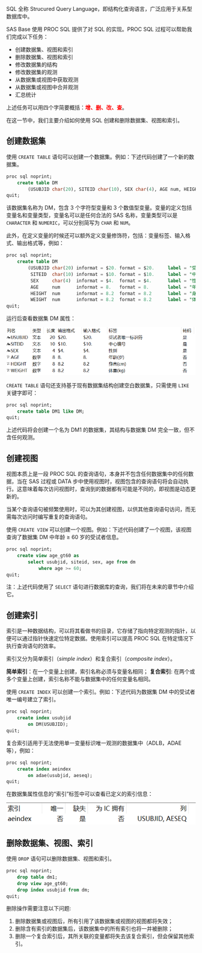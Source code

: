 SQL 全称 Strucured Query Language，即结构化查询语言，广泛应用于关系型数据库中。

SAS Base 使用 PROC SQL 提供了对 SQL 的实现。PROC SQL 过程可以帮助我们完成以下任务：

- 创建数据集、视图和索引
- 删除数据集、视图和索引
- 修改数据集的结构
- 修改数据集的观测
- 从数据集或视图中获取观测
- 从数据集或视图中合并观测
- 汇总统计

上述任务可以用四个字简要概括：<font color=red><b>增、删、改、查</b></font>。

在这一节中，我们主要介绍如何使用 SQL 创建和删除数据集、视图和索引。

## 创建数据集

使用 `CREATE TABLE` 语句可以创建一个数据集。例如：下述代码创建了一个新的数据集。

```sql
proc sql noprint;
    create table DM
        (USUBJID char(20), SITEID char(10), SEX char(4), AGE num, HEIGHT num, WEIGHT num);
quit;
```

该数据集名称为 DM，包含 3 个字符型变量和 3 个数值型变量。变量的定义包括变量名和变量类型，变量名可以是任何合法的 SAS 名称，变量类型可以是 `CHARACTER` 和 `NUMERIC`，可以分别简写为 `CHAR` 和 `NUM`。

此外，在定义变量的时候还可以额外定义变量修饰符，包括：变量标签、输入格式、输出格式等，例如：

```sql
proc sql noprint;
    create table DM
        (USUBJID char(20) informat = $20. format = $20.     label = "受试者唯一标识符",
         SITEID  char(10) informat = $10. format = $10.     label = "中心编号",
         SEX     char(4)  informat = $4.  format = $4.      label = "性别",
         AGE     num      informat = 8.   format = 8.       label = "年龄(岁)",
         HEIGHT  num      informat = 8.2  format = 8.2      label = "身高(cm)",
         WEIGHT  num      informat = 8.2  format = 8.2      label = "体重(kg)");
quit;
```

运行后查看数据集 DM 属性：

![img](./img/PROC%20SQL%20001/create-table-output.png)

`CREATE TABLE` 语句还支持基于现有数据集结构创建空白数据集，只需使用 `LIKE` 关键字即可：

```sql
proc sql noprint;
    create table DM1 like DM;
quit;
```

上述代码将会创建一个名为 DM1 的数据集，其结构与数据集 DM 完全一致，但不含任何观测。

## 创建视图

视图本质上是一段 PROC SQL 的查询语句，本身并不包含任何数据集中的任何数据，当在 SAS 过程或 DATA 步中使用视图时，视图包含的查询语句将会自动执行。这意味着每次访问视图时，查询到的数据都有可能是不同的，即视图是动态更新的。

当某个查询语句被频繁使用时，可以为其创建视图，以供其他查询语句访问，而无需每次访问时编写重复的查询语句。

使用 `CREATE VIEW` 可以创建一个视图。例如：下述代码创建了一个视图，该视图查询了数据集 DM 中年龄 ≥ 60 岁的受试者信息。

```sql
proc sql noprint;
    create view age_gt60 as
        select usubjid, siteid, sex, age from dm
            where age >= 60;
quit;
```

注：上述代码使用了 `SELECT` 语句进行数据库的查询，我们将在未来的章节中介绍它。

## 创建索引

索引是一种数据结构，可以将其看做书的目录，它存储了指向特定观测的指针，以便可以通过指针快速定位特定数据。使用索引可以提高 PROC SQL 在特定情况下执行查询语句的效率。

索引又分为简单索引（_simple index_）和复合索引（_composite index_）。

**简单索引**：在一个变量上创建，索引名称必须与变量名相同；
**复合索引**: 在两个或多个变量上创建，索引名称不能与数据集中的任何变量名相同。

使用 `CREATE INDEX` 可以创建一个索引。例如：下述代码为数据集 DM 中的受试者唯一编号建立了索引。

```sql
proc sql noprint;
    create index usubjid
        on DM(USUBJID);
quit;
```

复合索引适用于无法使用单一变量标识唯一观测的数据集中（ADLB，ADAE 等），例如：

```sql
proc sql noprint;
    create index aeindex
        on adae(usubjid, aeseq);
quit;
```

在数据集属性信息的“索引”标签中可以查看已定义的索引信息：

![img](./img/PROC%20SQL%20001/create-index-output.png)

## 删除数据集、视图、索引

使用 `DROP` 语句可以删除数据集、视图和索引。

```sql
proc sql noprint;
    drop table dm1;
    drop view age_gt60;
    drop index usubjid from dm;
quit;
```

删除操作需要注意以下问题:

1. 删除数据集或视图后，所有引用了该数据集或视图的视图都将失效；
2. 删除含有索引的数据集后，该数据集中的所有索引也将一并被删除；
3. 删除一个复合索引后，其所关联的变量都将失去该复合索引，但会保留其他索引。
